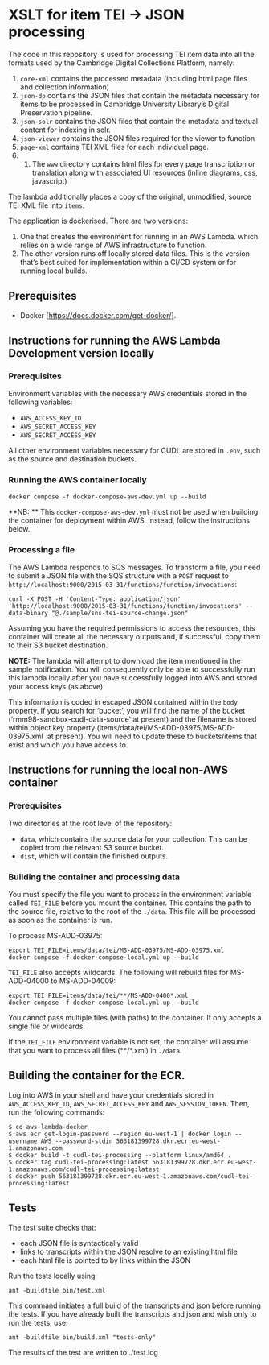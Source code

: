 # XSLT for item TEI -> JSON processing

The code in this repository is used for processing TEI item data into all the formats used by the Cambridge Digital Collections Platform, namely:

1. `core-xml` contains the processed metadata (including html page files and collection information)
1. `json-dp` contains the JSON files that contain the metadata necessary for items to be processed in Cambridge University Library’s Digital Preservation pipeline.
1. `json-solr` contains the JSON files that contain the metadata and textual content for indexing in solr.
1. `json-viewer` contains the JSON files required for the viewer to function
1. `page-xml` contains TEI XML files for each individual page.
1. 1. The `www` directory contains html files for every page transcription or translation along with associated UI resources (inline diagrams, css, javascript)

The lambda additionally places a copy of the original, unmodified, source TEI XML file into `items`.

The application is dockerised. There are two versions:

1. One that creates the environment for running in an AWS Lambda. which relies on a wide range of AWS infrastructure to function.
2. The other version runs off locally stored data files. This is the version that’s best suited for implementation within a CI/CD system or for running local builds.

## Prerequisites

- Docker [https://docs.docker.com/get-docker/].

## Instructions for running the AWS Lambda Development version locally

### Prerequisites

Environment variables with the necessary AWS credentials stored in the following variables:
- `AWS_ACCESS_KEY_ID`
- `AWS_SECRET_ACCESS_KEY`
- `AWS_SECRET_ACCESS_KEY`

All other environment variables necessary for CUDL are stored in `.env`, such as the source and destination buckets.

### Running the AWS container locally

    docker compose -f docker-compose-aws-dev.yml up --build

**NB: ** This `docker-compose-aws-dev.yml` must not be used when building the container for deployment within AWS. Instead, follow the instructions below.

### Processing a file

The AWS Lambda responds to SQS messages. To transform a file, you need to submit a JSON file with the SQS structure with a `POST` request to `http://localhost:9000/2015-03-31/functions/function/invocations`:

    curl -X POST -H 'Content-Type: application/json' 'http://localhost:9000/2015-03-31/functions/function/invocations' --data-binary "@./sample/sns-tei-source-change.json"

Assuming you have the required permissions to access the resources, this container will create all the necessary outputs and, if successful, copy them to their S3 bucket destination.

**NOTE:** The lambda will attempt to download the item mentioned in the sample notification. You will consequently only be able to successfully run this lambda locally after you have successfully logged into AWS and stored your access keys (as above).

This information is coded in escaped JSON contained within the `body` property. If you search for ‘bucket’, you will find the name of the bucket (‘rmm98-sandbox-cudl-data-source’ at present) and the filename is stored within object key property (items/data/tei/MS-ADD-03975/MS-ADD-03975.xml` at present). You will need to update these to buckets/items that exist and which you have access to.

## Instructions for running the local non-AWS container

### Prerequisites

Two directories at the root level of the repository:

* `data`, which contains the source data for your collection. This can be copied from the relevant S3 source bucket.
* `dist`, which will contain the finished outputs.

### Building the container and processing data

You must specify the file you want to process in the environment variable called `TEI_FILE` before you mount the container. This contains the path to the source file, relative to the root of the `./data`. This file will be processed as soon as the container is run.
 
To process MS-ADD-03975:

    export TEI_FILE=items/data/tei/MS-ADD-03975/MS-ADD-03975.xml
    docker compose -f docker-compose-local.yml up --build

`TEI_FILE` also accepts wildcards. The following will rebuild files for MS-ADD-04000 to MS-ADD-04009:

    export TEI_FILE=items/data/tei/**/MS-ADD-0400*.xml
    docker compose -f docker-compose-local.yml up --build

You cannot pass multiple files (with paths) to the container. It only accepts a single file or wildcards.

If the `TEI_FILE` environment variable is not set, the container will assume that you want to process all files (**/*.xml) in `./data`.

## Building the container for the ECR.

Log into AWS in your shell and have your credentials stored in `AWS_ACCESS_KEY_ID`, `AWS_SECRET_ACCESS_KEY` and `AWS_SESSION_TOKEN`. Then, run the following commands:

    $ cd aws-lambda-docker
    $ aws ecr get-login-password --region eu-west-1 | docker login --username AWS --password-stdin 563181399728.dkr.ecr.eu-west-1.amazonaws.com
    $ docker build -t cudl-tei-processing --platform linux/amd64 .
    $ docker tag cudl-tei-processing:latest 563181399728.dkr.ecr.eu-west-1.amazonaws.com/cudl-tei-processing:latest
    $ docker push 563181399728.dkr.ecr.eu-west-1.amazonaws.com/cudl-tei-processing:latest

## Tests

The test suite checks that:

- each JSON file is syntactically valid
- links to transcripts within the JSON resolve to an existing html file 
- each html file is pointed to by links within the JSON

Run the tests locally using:

    ant -buildfile bin/test.xml
    
This command initiates a full build of the transcripts and json before running the tests. If you have already built the transcripts and json and wish only to run the tests, use:

    ant -buildfile bin/build.xml "tests-only"
    
The results of the test are written to ./test.log
